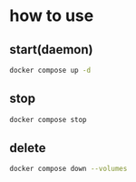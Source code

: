 # how to use

## start(daemon)

```bash
docker compose up -d
```

## stop

```bash
docker compose stop
```

## delete

```bash
docker compose down --volumes
```
